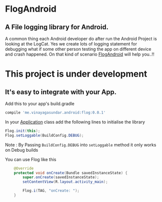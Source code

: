 # FlogAndroid

## A File logging library for Android.  

A common thing each Android developer do after run the Android Project is looking at the LogCat. 
Yes we create lots of logging statement for debugging what if  some other person testing the app on different device and crash happened.
On that kind of scenario [FlogAndroid](https://github.com/vinayagasundar/FlogAndroid)  will help you..!!

# This project is under development

## It's easy to integrate with your App.
Add this to your app's build.gradle

```groovy
compile 'me.vinayagasundar.android:flog:0.0.1'
```

In your [Application](https://developer.android.com/reference/android/app/Application.html) class add the following lines to initialise the library 

```java
Flog.init(this);
Flog.setLoggable(BuildConfig.DEBUG);
```

Note : By Passing `BuildConfig.DEBUG` into `setLoggable` method it only works on Debug builds

You can use Flog like this

```java
    @Override
    protected void onCreate(Bundle savedInstanceState) {
        super.onCreate(savedInstanceState);
        setContentView(R.layout.activity_main);

        Flog.i(TAG, "onCreate: "); 
    }
```


